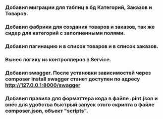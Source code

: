 ### Добавил миграции для таблиц в бд Категорий, Заказов и Товаров.
### Добавил фабрики для создания товаров и заказов, так же сидер для категорий с заполненными полями.
### Добавил пагинацию и в список товаров и в список заказов.
### Вынес логику из контроллеров в Service.
### Добавил swagger. После установки зависимостей через composer install swagger станет доступен по адресу http://127.0.0.1:8000/swagger 
### Добавил правила для форматтера кода в файле .pint.json и внёс для удобства быстрый запуск этого скрипта в файле composer.json, объект "scripts".

